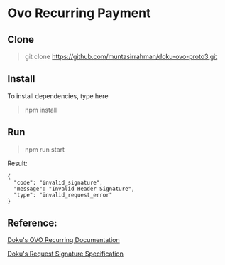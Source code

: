 # Ovo Recurring Payment

## Clone

> git clone https://github.com/muntasirrahman/doku-ovo-proto3.git

## Install

To install dependencies, type here

> npm install

## Run

> npm run start

Result:

    {
      "code": "invalid_signature",
      "message": "Invalid Header Signature",
      "type": "invalid_request_error"
    }

## Reference:

[Doku's OVO Recurring Documentation](https://dashboard.doku.com/docs/docs/jokul-direct/e-money/ovo-recurring/)

[Doku's Request Signature Specification](https://dashboard.doku.com/docs/docs/technical-references/generate-signature/)
